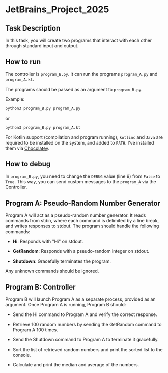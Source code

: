 
# JetBrains_Project_2025

## Task Description

In this task, you will create two programs that interact with each other through standard input and output.

## How to run

The controller is `program_B.py`. It can run the programs ``program_A.py`` and ``program_A.kt``.

The programs should be passed as an argument to `program_B.py`.

Example:

```bash
python3 program_B.py program_A.py
```

or

```bash
python3 program_B.py program_A.kt
```

For Kotlin support (compilation and program running), `kotlinc` and `Java` are required to be installed on the system, and added to `PATH`.
I've installed them via [Chocolatey]("https://chocolatey.org/install").

## How to debug

In `program_B.py`, you need to change the `DEBUG` value (line 9) from `False` to `True`. This way, you can send custom messages to the `program_A` via the Controller.


## Program A: Pseudo-Random Number Generator


Program A will act as a pseudo-random number generator. It reads commands from stdin, where each command is delimited by a line break, and writes responses to stdout. The program should handle the following commands:


-  **Hi**: Responds with "Hi" on stdout.

-  **GetRandom**: Responds with a pseudo-random integer on stdout.

-  **Shutdown**: Gracefully terminates the program.

Any unknown commands should be ignored.


## Program B: Controller


Program B will launch Program A as a separate process, provided as an argument. Once Program A is running, Program B should:
  

- Send the Hi command to Program A and verify the correct response.

- Retrieve 100 random numbers by sending the GetRandom command to Program A 100 times.

- Send the Shutdown command to Program A to terminate it gracefully.

- Sort the list of retrieved random numbers and print the sorted list to the console.

- Calculate and print the median and average of the numbers.